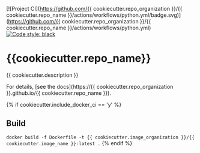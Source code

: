 [![Project CI](https://github.com/{{ cookiecutter.repo_organization }}/{{ cookiecutter.repo_name }}/actions/workflows/python.yml/badge.svg)](https://github.com/{{ cookiecutter.repo_organization }}/{{ cookiecutter.repo_name }}/actions/workflows/python.yml) [![Code style: black](https://img.shields.io/badge/code%20style-black-000000.svg)](https://github.com/psf/black)

# {{cookiecutter.repo_name}}

{{ cookiecutter.description }}

For details, [see the docs](https://{{ cookiecutter.repo_organization }}.github.io/{{ cookiecutter.repo_name }}).

{% if cookiecutter.include_docker_ci == 'y' %}
## Build

```docker build -f Dockerfile -t {{ cookiecutter.image_organization }}/{{ cookiecutter.image_name }}:latest .```
{% endif %}